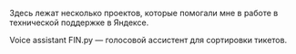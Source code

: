 Здесь лежат несколько проектов, которые помогали мне в работе в технической поддержке в Яндексе.

Voice assistant FIN.py — голосовой ассистент для сортировки тикетов.
